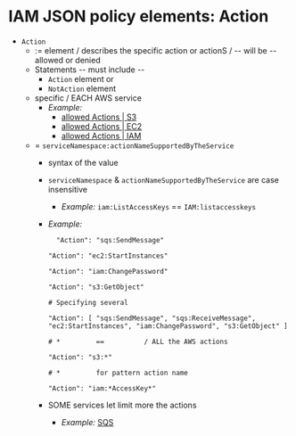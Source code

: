 # IAM JSON policy elements: Action<a name="reference_policies_elements_action"></a>

* `Action`
  * := element / describes the specific action or actionS / -- will be -- allowed or denied
  * Statements -- must include -- 
    * `Action` element or
    * `NotAction` element
  * specific / EACH AWS service
    * _Example:_
      * [allowed Actions | S3](https://docs.aws.amazon.com/AmazonS3/latest/dev/using-with-s3-actions.html)
      * [allowed Actions | EC2](https://docs.aws.amazon.com/AWSEC2/latest/APIReference/query-apis.html)
      * [allowed Actions | IAM](https://docs.aws.amazon.com/IAM/latest/APIReference/API_Operations.html)
  * = `serviceNamespace:actionNameSupportedByTheService`
    * syntax of the value
    * `serviceNamespace` & `actionNameSupportedByTheService` are case insensitive 
      * _Example:_ `iam:ListAccessKeys` == `IAM:listaccesskeys`
    * _Example:_ 
    
      ```
        "Action": "sqs:SendMessage"
      ```

      ```
      "Action": "ec2:StartInstances"
      ```

      ```
      "Action": "iam:ChangePassword"
      ```

      ```
      "Action": "s3:GetObject"
      ```

      ```
      # Specifying several
      
      "Action": [ "sqs:SendMessage", "sqs:ReceiveMessage", "ec2:StartInstances", "iam:ChangePassword", "s3:GetObject" ]
      ```

      ```
      # *         ==          / ALL the AWS actions

      "Action": "s3:*"
      ```

      ```
      # *         for pattern action name    

      "Action": "iam:*AccessKey*"
      ```

    * SOME services let limit more the actions
      * _Example:_ [SQS](https://docs.aws.amazon.com/AWSSimpleQueueService/latest/SQSDeveloperGuide/acp-overview.html#PermissionTypes)